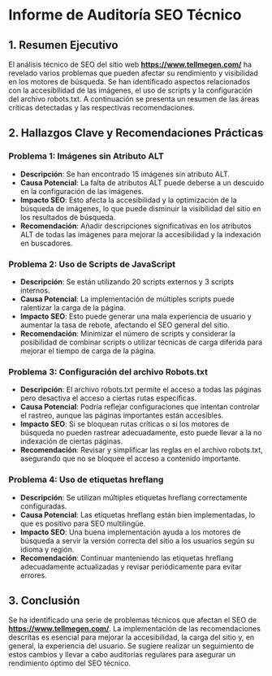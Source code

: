 # Informe de Auditoría SEO Técnico

## 1. Resumen Ejecutivo
El análisis técnico de SEO del sitio web **https://www.tellmegen.com/** ha revelado varios problemas que pueden afectar su rendimiento y visibilidad en los motores de búsqueda. Se han identificado aspectos relacionados con la accesibilidad de las imágenes, el uso de scripts y la configuración del archivo robots.txt. A continuación se presenta un resumen de las áreas críticas detectadas y las respectivas recomendaciones.

## 2. Hallazgos Clave y Recomendaciones Prácticas

### Problema 1: Imágenes sin Atributo ALT
- **Descripción**: Se han encontrado 15 imágenes sin atributo ALT.
- **Causa Potencial**: La falta de atributos ALT puede deberse a un descuido en la configuración de las imágenes.
- **Impacto SEO**: Esto afecta la accesibilidad y la optimización de la búsqueda de imágenes, lo que puede disminuir la visibilidad del sitio en los resultados de búsqueda.
- **Recomendación**: Añadir descripciones significativas en los atributos ALT de todas las imágenes para mejorar la accesibilidad y la indexación en buscadores.

### Problema 2: Uso de Scripts de JavaScript
- **Descripción**: Se están utilizando 20 scripts externos y 3 scripts internos.
- **Causa Potencial**: La implementación de múltiples scripts puede ralentizar la carga de la página.
- **Impacto SEO**: Esto puede generar una mala experiencia de usuario y aumentar la tasa de rebote, afectando el SEO general del sitio.
- **Recomendación**: Minimizar el número de scripts y considerar la posibilidad de combinar scripts o utilizar técnicas de carga diferida para mejorar el tiempo de carga de la página.

### Problema 3: Configuración del archivo Robots.txt
- **Descripción**: El archivo robots.txt permite el acceso a todas las páginas pero desactiva el acceso a ciertas rutas específicas.
- **Causa Potencial**: Podría reflejar configuraciones que intentan controlar el rastreo, aunque las páginas importantes están accesibles.
- **Impacto SEO**: Si se bloquean rutas críticas o si los motores de búsqueda no pueden rastrear adecuadamente, esto puede llevar a la no indexación de ciertas páginas.
- **Recomendación**: Revisar y simplificar las reglas en el archivo robots.txt, asegurando que no se bloquee el acceso a contenido importante.

### Problema 4: Uso de etiquetas hreflang
- **Descripción**: Se utilizan múltiples etiquetas hreflang correctamente configuradas.
- **Causa Potencial**: Las etiquetas hreflang están bien implementadas, lo que es positivo para SEO multilingüe.
- **Impacto SEO**: Una buena implementación ayuda a los motores de búsqueda a servir la versión correcta del sitio a los usuarios según su idioma y región.
- **Recomendación**: Continuar manteniendo las etiquetas hreflang adecuadamente actualizadas y revisar periódicamente para evitar errores.

## 3. Conclusión
Se ha identificado una serie de problemas técnicos que afectan el SEO de **https://www.tellmegen.com/**. La implementación de las recomendaciones descritas es esencial para mejorar la accesibilidad, la carga del sitio y, en general, la experiencia del usuario. Se sugiere realizar un seguimiento de estos cambios y llevar a cabo auditorías regulares para asegurar un rendimiento óptimo del SEO técnico.